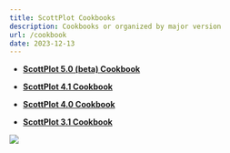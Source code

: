 ```yaml
---
title: ScottPlot Cookbooks
description: Cookbooks or organized by major version
url: /cookbook
date: 2023-12-13
---
```


* [**ScottPlot 5.0 (beta) Cookbook**](/cookbook/5.0/)

* [**ScottPlot 4.1 Cookbook**](/cookbook/4.1/)

* [**ScottPlot 4.0 Cookbook**](/cookbook/4.0/)

* [**ScottPlot 3.1 Cookbook**](/cookbook/3.1/)

<img src='/images/cookbook.jpg' class="d-block mx-auto my-5" />
